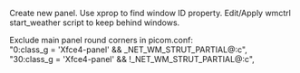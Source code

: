 Create new panel.
Use xprop to find window ID property.
Edit/Apply wmctrl start_weather script to keep behind windows.

Exclude main panel round corners in picom.conf:\
"0:class_g = 'Xfce4-panel' && _NET_WM_STRUT_PARTIAL@:c",\
"30:class_g = 'Xfce4-panel' && !_NET_WM_STRUT_PARTIAL@:c",
